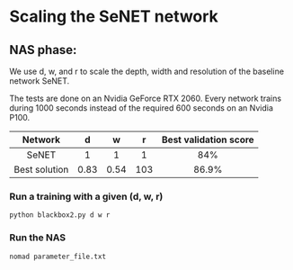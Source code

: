# Scaling the SeNET network

## NAS phase:

We use d, w, and r to scale the depth, width and resolution of the baseline network SeNET. 

The tests are done on an Nvidia GeForce RTX 2060. Every network trains during 1000 seconds 
instead of the required 600 seconds on an Nvidia P100.


| Network | d | w | r | Best validation score
| :---: | :---: | :---: | :---: |  :---: |
| SeNET | 1 | 1 | 1 | 84% | 
| Best solution | 0.83 | 0.54 | 103 | 86.9%

### Run a training with a given (d, w, r) 


```
python blackbox2.py d w r

```
### Run the NAS


```
nomad parameter_file.txt 

```

